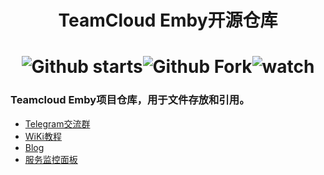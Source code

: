# <p align="center">TeamCloud Emby开源仓库</p> 
# <div align=center>![Github starts](https://img.shields.io/github/stars/xiaoye88/TeamBlog?style=social)![Github Fork](https://img.shields.io/github/forks/xiaoye88/TeamCloud-Emby?style=social)![watch](https://img.shields.io/github/watchers/xiaoye88/TeamBlog?style=social)
### Teamcloud Emby项目仓库，用于文件存放和引用。
* [Telegram交流群](https://t.me/TeamCloud_Emby)
* [WiKi教程](https://wiki.treamcloud.com)
* [Blog](https://blog.treamcloud.com)
* [服务监控面板](https://uptime.treamcloud.com/status/web)
